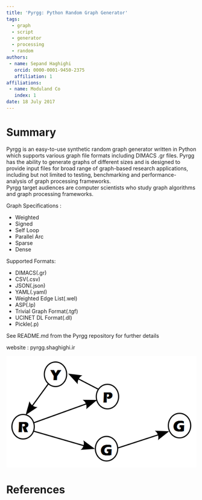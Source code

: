 ```yaml
---
title: 'Pyrgg: Python Random Graph Generator'
tags:
  - graph
  - script
  - generator
  - processing
  - random
authors:
 - name: Sepand Haghighi
   orcid: 0000-0001-9450-2375
   affiliation: 1
affiliations:
 - name: Moduland Co
   index: 1
date: 18 July 2017
---
```

						

# Summary

Pyrgg is an easy-to-use synthetic random graph generator written in Python which supports various graph file formats including DIMACS .gr files.
Pyrgg has the ability to generate graphs of different sizes and is designed to provide input files for broad range of graph-based research applications, including but not limited to testing, benchmarking and performance-analysis of graph processing frameworks.	
Pyrgg target audiences are computer scientists who study graph algorithms and graph processing frameworks.	

Graph Specifications :

- Weighted
- Signed
- Self Loop
- Parallel Arc
- Sparse
- Dense  

Supported Formats:

- DIMACS(.gr)
- CSV(.csv)
- JSON(.json)
- YAML(.yaml)
- Weighted Edge List(.wel)
- ASP(.lp)
- Trivial Graph Format(.tgf)
- UCINET DL Format(.dl)
- Pickle(.p)


See README.md from the Pyrgg repository for further details

website : pyrgg.shaghighi.ir

![Pyrgg Logo](pyrgg-logo.png)

# References
